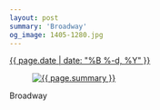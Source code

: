 ```yaml
---
layout: post
summary: 'Broadway'
og_image: 1405-1280.jpg
---
```


<p>
 <time>
  <a href="/1405">
   {{ page.date | date: "%B %-d, %Y" }}
  </a>
 </time>
 <a href="/1405">
  <figure data-taken="7/1/2021">
   <img alt="{{ page.summary }}" sizes="(min-width: 700px) 50vw, calc(100vw - 2rem)" src="{{ site.assets_url }}/1405-640.jpg" srcset="{{ site.assets_url }}/1405-320.jpg 320w, {{ site.assets_url }}/1405-640.jpg 640w, {{ site.assets_url }}/1405-960.jpg 960w, {{ site.assets_url }}/1405-1280.jpg 1280w"/>
  </figure>
 </a>
 <span>
  Broadway
 </span>
</p>
